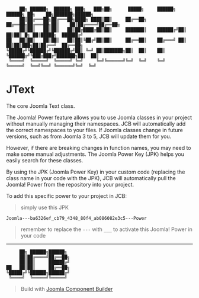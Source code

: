 ```
     ██╗ ██████╗  ██████╗ ███╗   ███╗██╗      █████╗     ██████╗  ██████╗ ██╗    ██╗███████╗██████╗ 
     ██║██╔═══██╗██╔═══██╗████╗ ████║██║     ██╔══██╗    ██╔══██╗██╔═══██╗██║    ██║██╔════╝██╔══██╗
     ██║██║   ██║██║   ██║██╔████╔██║██║     ███████║    ██████╔╝██║   ██║██║ █╗ ██║█████╗  ██████╔╝
██   ██║██║   ██║██║   ██║██║╚██╔╝██║██║     ██╔══██║    ██╔═══╝ ██║   ██║██║███╗██║██╔══╝  ██╔══██╗
╚█████╔╝╚██████╔╝╚██████╔╝██║ ╚═╝ ██║███████╗██║  ██║    ██║     ╚██████╔╝╚███╔███╔╝███████╗██║  ██║
 ╚════╝  ╚═════╝  ╚═════╝ ╚═╝     ╚═╝╚══════╝╚═╝  ╚═╝    ╚═╝      ╚═════╝  ╚══╝╚══╝ ╚══════╝╚═╝  ╚═╝
```
# JText

The core Joomla Text class.

The Joomla! Power feature allows you to use Joomla classes in your project without manually managing their namespaces. JCB will automatically add the correct namespaces to your files. If Joomla classes change in future versions, such as from Joomla 3 to 5, JCB will update them for you.

However, if there are breaking changes in function names, you may need to make some manual adjustments. The Joomla Power Key (JPK) helps you easily search for these classes.

By using the JPK (Joomla Power Key) in your custom code (replacing the class name in your code with the JPK), JCB will automatically pull the Joomla! Power from the repository into your project.

To add this specific power to your project in JCB:

> simply use this JPK
```
Joomla---ba6326ef_cb79_4348_80f4_ab086082e3c5---Power
```
> remember to replace the `---` with `___` to activate this Joomla! Power in your code

---
```
     ██╗ ██████╗██████╗
     ██║██╔════╝██╔══██╗
     ██║██║     ██████╔╝
██   ██║██║     ██╔══██╗
╚█████╔╝╚██████╗██████╔╝
 ╚════╝  ╚═════╝╚═════╝
```
> Build with [Joomla Component Builder](https://git.vdm.dev/joomla/Component-Builder)

